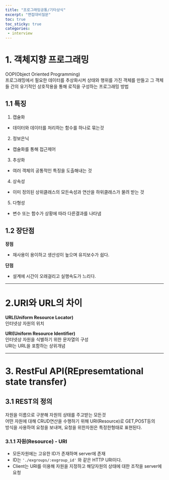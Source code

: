 ```yaml
---
title: "프로그래밍공통/기타상식"
excerpt: "면접대비질문"
toc: true
toc_sticky: true
categories:
 - interview
---
```


# 1. 객체지향 프로그래밍
OOP(Object Oriented Programming)  
프로그래밍에서 필요한 데이터를 추상화시켜 상태와 행위를 가진 객체를 만들고 그 객체들 간의 유기적인 상호작용을 통해 로직을 구성하는 프로그래밍 방법

## 1.1 특징
1. 캡슐화
  - 데이터와 데이터를 처리하는 함수를 하나로 묶는것
2. 정보은닉
 - 캡슐화를 통해 접근제어
3. 추상화
 - 여러 객체의 공통적인 특징을 도출해내는 것
4. 상속성
 - 이미 정의된 상위클래스의 모든속성과 연산을 하위클래스가 물려 받는 것
5. 다형성
 - 변수 또는 함수가 상황에 따라 다른결과를 나타냄

## 1.2 장단점
**장점**  
- 재사용이 용이하고 생산성이 높으며 유지보수가 쉽다.


**단점**  
- 설계에 시간이 오래걸리고 실행속도가 느리다.

-------------------------------------
# 2.URI와 URL의 차이
**URL(Uniform Resource Locator)**  
인터넷상 자원의 위치


**URI(Uniform Resource Identifier)**  
인터넷상 자원을 식별하기 위한 문자열의 구성  
URI는 URL을 포함하는 상위개념

--------------------------------------
# 3. RestFul API(REpresemtational state transfer)
## 3.1 REST의 정의
자원을 이름으로 구분해 자원의 상태를 주고받는 모든것  
어떤 자원에 대해 CRUD연산을 수행하기 위해 URI(Resource)로 GET,POST등의  
방식을 사용하여 요청을 보내며, 요청을 위한자원은 특정한형태로 표현된다.
### 3.1.1 자원(Resource) - URI
- 모든자원에는 고유한 ID가 존재하며 server에 존재
- ID는 `'./exgroups/:exgroup_id'` 와 같은 HTTP URI이다.
- Client는 URI를 이용해 자원을 지정하고 해당자원의 상태에 대한 조작을 server에 요청
